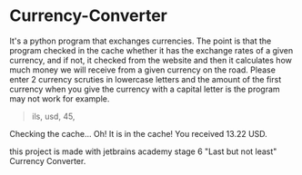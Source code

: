 # Currency-Converter
It's a python program that exchanges currencies.
The point is that the program checked in the cache whether it has the exchange rates of a given currency, and if not, it checked from the website 
and then it calculates how much money we will receive from a given currency on the road.
Please enter 2 currency scruties in lowercase letters and the amount of the first currency when you give the currency with a capital letter is the program may not work
for example.
>ils,
>usd,
>45,

Checking the cache...
Oh! It is in the cache!
You received 13.22 USD.



this project is made with jetbrains academy stage 6 "Last but not least" Currency Converter.

